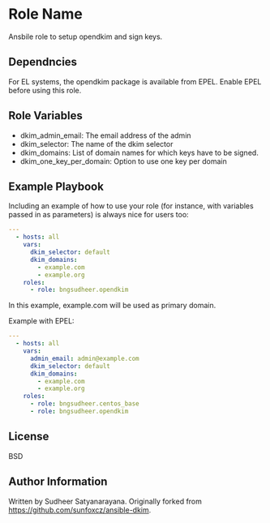Role Name
=========

Ansbile role to setup opendkim and sign keys.

Dependncies
------------
For EL systems, the opendkim package is available from EPEL. Enable EPEL before
using this role.

Role Variables
--------------
  - dkim_admin_email: The email address of the admin
  - dkim_selector: The name of the dkim selector
  - dkim_domains: List of domain names for which keys have to be signed.
  - dkim_one_key_per_domain: Option to use one key per domain

Example Playbook
----------------

Including an example of how to use your role (for instance, with variables passed in as parameters) is always nice for users too:

```yaml
---
  - hosts: all
    vars:
      dkim_selector: default
      dkim_domains:
        - example.com
        - example.org
    roles:
      - role: bngsudheer.opendkim
```
In this example, example.com will be used as primary domain.

Example with EPEL:
```yaml
---
  - hosts: all
    vars:
      admin_email: admin@example.com
      dkim_selector: default
      dkim_domains:
        - example.com
        - example.org
    roles:
      - role: bngsudheer.centos_base
      - role: bngsudheer.opendkim
```

License
-------
BSD

Author Information
------------------
Written by Sudheer Satyanarayana. Originally forked from https://github.com/sunfoxcz/ansible-dkim.
